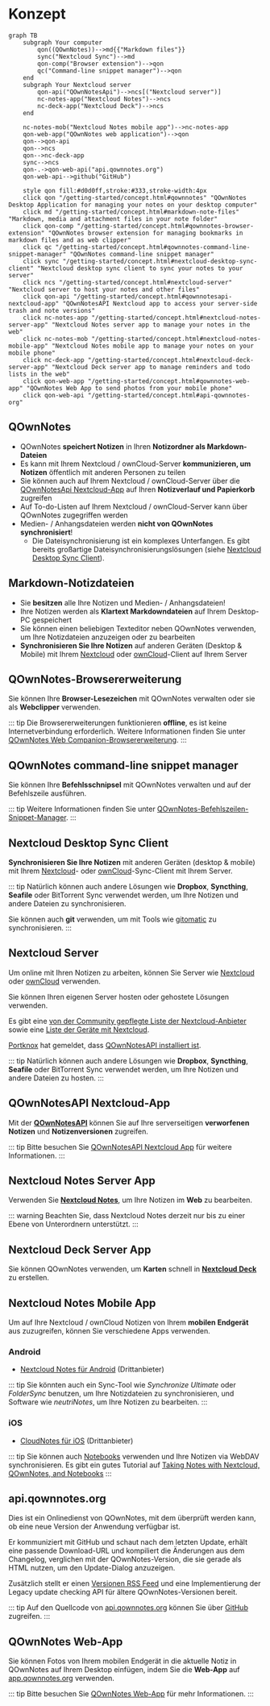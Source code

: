 # Konzept

<style scoped>
  /* Remove max-width for content so there is enough space for the Mermaid diagram */
  /* We need "scoped" or this will leak to all other pages! */
  /* We need "main" to be more specific than the default style */
  main .theme-default-content:not(.custom) {
    max-width: none;
  }
</style>

```mermaid
graph TB
    subgraph Your computer
        qon((QOwnNotes))-->md{{"Markdown files"}}
        sync("Nextcloud Sync")-->md
        qon-comp("Browser extension")-->qon
        qc("Command-line snippet manager")-->qon
    end
    subgraph Your Nextcloud server
        qon-api("QOwnNotesApi")-->ncs[("Nextcloud server")]
        nc-notes-app("Nextcloud Notes")-->ncs
        nc-deck-app("Nextcloud Deck")-->ncs
    end

    nc-notes-mob("Nextcloud Notes mobile app")-->nc-notes-app
    qon-web-app("QOwnNotes web application")-->qon
    qon-->qon-api
    qon-->ncs
    qon-->nc-deck-app
    sync-->ncs
    qon-.->qon-web-api("api.qownnotes.org")
    qon-web-api-->github("GitHub")

    style qon fill:#d0d0ff,stroke:#333,stroke-width:4px
    click qon "/getting-started/concept.html#qownnotes" "QOwnNotes Desktop Application for managing your notes on your desktop computer"
    click md "/getting-started/concept.html#markdown-note-files" "Markdown, media and attachment files in your note folder"
    click qon-comp "/getting-started/concept.html#qownnotes-browser-extension" "QOwnNotes browser extension for managing bookmarks in markdown files and as web clipper"
    click qc "/getting-started/concept.html#qownnotes-command-line-snippet-manager" "QOwnNotes command-line snippet manager"
    click sync "/getting-started/concept.html#nextcloud-desktop-sync-client" "Nextcloud desktop sync client to sync your notes to your server"
    click ncs "/getting-started/concept.html#nextcloud-server" "Nextcloud server to host your notes and other files"
    click qon-api "/getting-started/concept.html#qownnotesapi-nextcloud-app" "QOwnNotesAPI Nextcloud app to access your server-side trash and note versions"
    click nc-notes-app "/getting-started/concept.html#nextcloud-notes-server-app" "Nextcloud Notes server app to manage your notes in the web"
    click nc-notes-mob "/getting-started/concept.html#nextcloud-notes-mobile-app" "Nextcloud Notes mobile app to manage your notes on your mobile phone"
    click nc-deck-app "/getting-started/concept.html#nextcloud-deck-server-app" "Nextcloud Deck server app to manage reminders and todo lists in the web"
    click qon-web-app "/getting-started/concept.html#qownnotes-web-app" "QOwnNotes Web App to send photos from your mobile phone"
    click qon-web-api "/getting-started/concept.html#api-qownnotes-org"
```

## QOwnNotes

- QOwnNotes **speichert Notizen** in Ihren **Notizordner als Markdown-Dateien**
- Es kann mit Ihrem Nextcloud / ownCloud-Server **kommunizieren, um Notizen** öffentlich mit anderen Personen zu teilen
- Sie können auch auf Ihrem Nextcloud / ownCloud-Server über die [QOwnNotesApi Nextcloud-App](#qownnotesapi-nextcloud-app) auf Ihren **Notizverlauf und Papierkorb** zugreifen
- Auf To-do-Listen auf Ihrem Nextcloud / ownCloud-Server kann über QOwnNotes zugegriffen werden
- Medien- / Anhangsdateien werden **nicht von QOwnNotes synchronisiert**!
    - Die Dateisynchronisierung ist ein komplexes Unterfangen. Es gibt bereits großartige Dateisynchronisierungslösungen (siehe [Nextcloud Desktop Sync Client](#nextcloud-desktop-sync-client)).


## Markdown-Notizdateien

- Sie **besitzen** alle Ihre Notizen und Medien- / Anhangsdateien!
- Ihre Notizen werden als **Klartext Markdowndateien** auf Ihrem Desktop-PC gespeichert
- Sie können einen beliebigen Texteditor neben QOwnNotes verwenden, um Ihre Notizdateien anzuzeigen oder zu bearbeiten
- **Synchronisieren Sie Ihre Notizen** auf anderen Geräten (Desktop & Mobile) mit Ihrem [Nextcloud](https://nextcloud.com/) oder [ownCloud](https://owncloud.org/)-Client auf Ihrem Server


## QOwnNotes-Browsererweiterung

Sie können Ihre **Browser-Lesezeichen** mit QOwnNotes verwalten oder sie als **Webclipper** verwenden.

::: tip
Die Browsererweiterungen funktionieren **offline**, es ist keine Internetverbindung erforderlich. Weitere Informationen finden Sie unter [QOwnNotes Web Companion-Browsererweiterung](browser-extension.md).
:::

## QOwnNotes command-line snippet manager

Sie können Ihre **Befehlsschnipsel** mit QOwnNotes verwalten und auf der Befehlszeile ausführen.

::: tip
Weitere Informationen finden Sie unter [QOwnNotes-Befehlszeilen-Snippet-Manager](command-line-snippet-manager.md).
:::

## Nextcloud Desktop Sync Client

**Synchronisieren Sie Ihre Notizen** mit anderen Geräten (desktop & mobile) mit Ihrem [Nextcloud](https://nextcloud.com/)- oder [ownCloud](https://owncloud.org/)-Sync-Client mit Ihrem Server.

::: tip
Natürlich können auch andere Lösungen wie **Dropbox**, **Syncthing**, **Seafile** oder BitTorrent Sync verwendet werden, um Ihre Notizen und andere Dateien zu synchronisieren.

Sie können auch **git** verwenden, um mit Tools wie [gitomatic](https://github.com/muesli/gitomatic/) zu synchronisieren.
:::

## Nextcloud Server

Um online mit Ihren Notizen zu arbeiten, können Sie Server wie [Nextcloud](https://nextcloud.com/) oder [ownCloud](https://owncloud.org/) verwenden.

Sie können Ihren eigenen Server hosten oder gehostete Lösungen verwenden.

Es gibt eine [von der Community gepflegte Liste der Nextcloud-Anbieter](https://github.com/nextcloud/providers#providers) sowie eine [Liste der Geräte mit Nextcloud](https://nextcloud.com/devices/).

[Portknox](https://portknox.net) hat gemeldet, dass [QOwnNotesAPI installiert ist](https://portknox.net/en/app_listing).

::: tip
Natürlich können auch andere Lösungen wie **Dropbox**, **Syncthing**, **Seafile** oder BitTorrent Sync verwendet werden, um Ihre Notizen und andere Dateien zu hosten.
:::

## QOwnNotesAPI Nextcloud-App

Mit der [**QOwnNotesAPI**](https://github.com/pbek/qownnotesapi) können Sie auf Ihre serverseitigen **verworfenen Notizen** und **Notizenversionen** zugreifen.

::: tip
Bitte besuchen Sie [QOwnNotesAPI Nextcloud App](qownnotesapi.md) für weitere Informationen.
:::

## Nextcloud Notes Server App

Verwenden Sie [**Nextcloud Notes**](https://github.com/nextcloud/notes), um Ihre Notizen im **Web** zu bearbeiten.

::: warning
Beachten Sie, dass Nextcloud Notes derzeit nur bis zu einer Ebene von Unterordnern unterstützt.
:::

## Nextcloud Deck Server App

Sie können QOwnNotes verwenden, um **Karten** schnell in [**Nextcloud Deck**](https://github.com/nextcloud/deck) zu erstellen.

## Nextcloud Notes Mobile App

Um auf Ihre Nextcloud / ownCloud Notizen von Ihrem **mobilen Endgerät** aus zuzugreifen, können Sie verschiedene Apps verwenden.

### Android

- [Nextcloud Notes für Android](https://play.google.com/store/apps/details?id=it.niedermann.owncloud.notes) (Drittanbieter)

::: tip
Sie könnten auch ein Sync-Tool wie *Synchronize Ultimate* oder *FolderSync* benutzen, um Ihre Notizdateien zu synchronisieren, und Software wie *neutriNotes*, um Ihre Notizen zu bearbeiten.
:::

### iOS

- [CloudNotes für iOS](https://itunes.apple.com/de/app/cloudnotes-owncloud-notes/id813973264?mt=8) (Drittanbieter)

::: tip
Sie können auch [Notebooks](https://itunes.apple.com/us/app/notebooks-write-and-organize/id780438662) verwenden und Ihre Notizen via WebDAV synchronisieren. Es gibt ein gutes Tutorial auf [Taking Notes with Nextcloud, QOwnNotes, and Notebooks](https://lifemeetscode.com/blog/taking-notes-with-nextcloud-qownnotes-and-notebooks)
:::

## api.qownnotes.org

Dies ist ein Onlinedienst von QOwnNotes, mit dem überprüft werden kann, ob eine neue Version der Anwendung verfügbar ist.

Er kommuniziert mit GitHub und schaut nach dem letzten Update, erhält eine passende Download-URL und kompiliert die Änderungen aus dem Changelog, verglichen mit der QOwnNotes-Version, die sie gerade als HTML nutzen, um den Update-Dialog anzuzeigen.

Zusätzlich stellt er einen [Versionen RSS Feed](http://api.qownnotes.org/rss/app-releases) und eine Implementierung der Legacy update checking API für ältere QOwnNotes-Versionen bereit.

::: tip
Auf den Quellcode von [api.qownnotes.org](https://api.qownnotes.org) können Sie über [GitHub](https://github.com/qownnotes/api) zugreifen.
:::

## QOwnNotes Web-App

Sie können Fotos von Ihrem mobilen Endgerät in die aktuelle Notiz in QOwnNotes auf Ihrem Desktop einfügen, indem Sie die **Web-App** auf [app.qownnotes.org](https://app.qownnotes.org/) verwenden.

::: tip
Bitte besuchen Sie [QOwnNotes Web-App](web-app.md) für mehr Informationen.
:::
